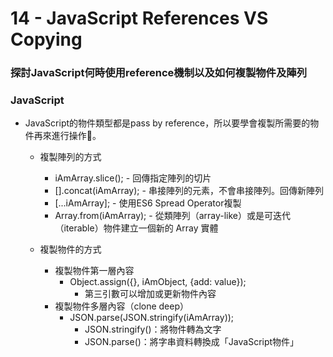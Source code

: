 # 14 - JavaScript References VS Copying

### 探討JavaScript何時使用reference機制以及如何複製物件及陣列

### JavaScript
* JavaScript的物件類型都是pass by reference，所以要學會複製所需要的物件再來進行操作。
  * 複製陣列的方式
    * iAmArray.slice();      - 回傳指定陣列的切片
    * [].concat(iAmArray);   - 串接陣列的元素，不會串接陣列。回傳新陣列
    * [...iAmArray];         - 使用ES6 Spread Operator複製
    * Array.from(iAmArray);  - 從類陣列（array-like）或是可迭代（iterable）物件建立一個新的 Array 實體

  * 複製物件的方式
    * 複製物件第一層內容
      * Object.assign({}, iAmObject, {add: value});
        * 第三引數可以增加或更新物件內容
    * 複製物件多層內容（clone deep）
      * JSON.parse(JSON.stringify(iAmArray));
        * JSON.stringify()：將物件轉為文字
        * JSON.parse()：將字串資料轉換成「JavaScript物件」
